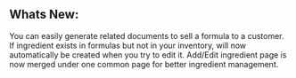 Whats New:
----------------------
You can easily generate related documents to sell a formula to a customer.
If ingredient exists in formulas but not in your inventory, will now automatically be created when you try to edit it.
Add/Edit ingredient page is now merged under one common page for better ingredient management.
